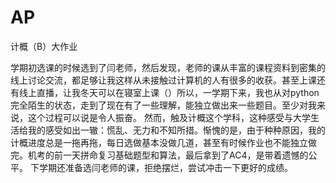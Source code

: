 # AP
计概（B）大作业

学期初选课的时候选到了闫老师，然后发现，老师的课从丰富的课程资料到密集的线上讨论交流，都足够让我这样从未接触过计算机的人有很多的收获。甚至上课还有线上直播，让我冬天可以在寝室上课（）所以，一学期下来，我也从对python完全陌生的状态，走到了现在有了一些理解，能独立做出来一些题目。至少对我来说，这个过程可以说是令人振奋。
然而，触及计概这个学科，这种感受与大学生活给我的感受如出一辙：慌乱、无力和不知所措。惭愧的是，由于种种原因，我的计概进度总是一拖再拖，每日选做基本没做几道，甚至有时候作业也不能独立做完。机考的前一天拼命复习基础题型和算法，最后拿到了AC4，是带着遗憾的公平。
下学期还准备选闫老师的课，拒绝摆烂，尝试冲击一下更好的成绩。
